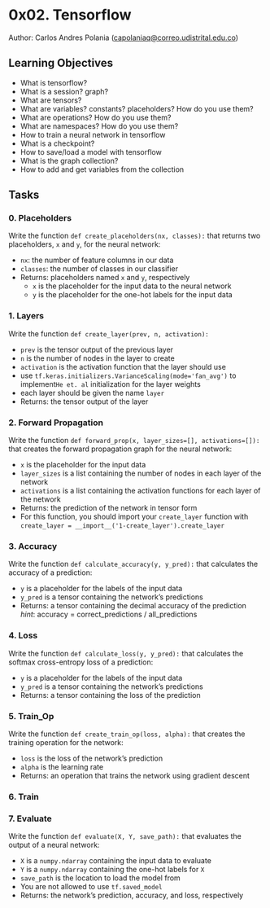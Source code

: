 # 0x02. Tensorflow

Author: Carlos Andres Polania (capolaniaq@correo.udistrital.edu.co)

## Learning Objectives

-   What is tensorflow?
-   What is a session? graph?
-   What are tensors?
-   What are variables? constants? placeholders? How do you use them?
-   What are operations? How do you use them?
-   What are namespaces? How do you use them?
-   How to train a neural network in tensorflow
-   What is a checkpoint?
-   How to save/load a model with tensorflow
-   What is the graph collection?
-   How to add and get variables from the collection

## Tasks

### 0. Placeholders

Write the function  `def create_placeholders(nx, classes):`  that returns two placeholders,  `x`  and  `y`, for the neural network:

-   `nx`: the number of feature columns in our data
-   `classes`: the number of classes in our classifier
-   Returns: placeholders named  `x`  and  `y`, respectively
    -   `x`  is the placeholder for the input data to the neural network
    -   `y`  is the placeholder for the one-hot labels for the input data

### 1. Layers

Write the function  `def create_layer(prev, n, activation):`

-   `prev`  is the tensor output of the previous layer
-   `n`  is the number of nodes in the layer to create
-   `activation`  is the activation function that the layer should use
-   use  `tf.keras.initializers.VarianceScaling(mode='fan_avg')`  to implement`He et. al`  initialization for the layer weights
-   each layer should be given the name  `layer`
-   Returns: the tensor output of the layer

### 2. Forward Propagation

Write the function  `def forward_prop(x, layer_sizes=[], activations=[]):`  that creates the forward propagation graph for the neural network:

-   `x`  is the placeholder for the input data
-   `layer_sizes`  is a list containing the number of nodes in each layer of the network
-   `activations`  is a list containing the activation functions for each layer of the network
-   Returns: the prediction of the network in tensor form
-   For this function, you should import your  `create_layer`  function with  `create_layer = __import__('1-create_layer').create_layer`


### 3. Accuracy
Write the function  `def calculate_accuracy(y, y_pred):`  that calculates the accuracy of a prediction:

-   `y`  is a placeholder for the labels of the input data
-   `y_pred`  is a tensor containing the network’s predictions
-   Returns: a tensor containing the decimal accuracy of the prediction  
    _hint_: accuracy = correct_predictions / all_predictions

### 4. Loss

Write the function  `def calculate_loss(y, y_pred):`  that calculates the softmax cross-entropy loss of a prediction:

-   `y`  is a placeholder for the labels of the input data
-   `y_pred`  is a tensor containing the network’s predictions
-   Returns: a tensor containing the loss of the prediction
### 5. Train_Op

Write the function  `def create_train_op(loss, alpha):`  that creates the training operation for the network:

-   `loss`  is the loss of the network’s prediction
-   `alpha`  is the learning rate
-   Returns: an operation that trains the network using gradient descent
### 6. Train

### 7. Evaluate

Write the function  `def evaluate(X, Y, save_path):`  that evaluates the output of a neural network:

-   `X`  is a  `numpy.ndarray`  containing the input data to evaluate
-   `Y`  is a  `numpy.ndarray`  containing the one-hot labels for  `X`
-   `save_path`  is the location to load the model from
-   You are not allowed to use  `tf.saved_model`
-   Returns: the network’s prediction, accuracy, and loss, respectively
